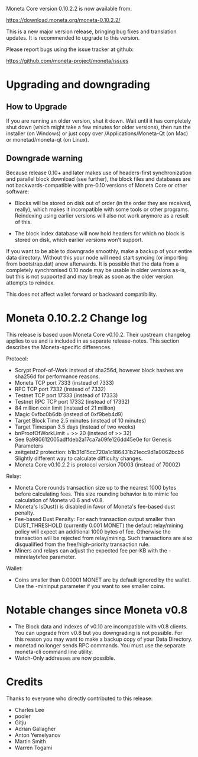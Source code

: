 Moneta Core version 0.10.2.2 is now available from:

  <https://download.moneta.org/moneta-0.10.2.2/>

This is a new major version release, bringing bug fixes and translation 
updates. It is recommended to upgrade to this version.

Please report bugs using the issue tracker at github:

  <https://github.com/moneta-project/moneta/issues>

Upgrading and downgrading
=========================

How to Upgrade
--------------

If you are running an older version, shut it down. Wait until it has completely
shut down (which might take a few minutes for older versions), then run the
installer (on Windows) or just copy over /Applications/Moneta-Qt (on Mac) or
monetad/moneta-qt (on Linux).

Downgrade warning
------------------

Because release 0.10+ and later makes use of headers-first synchronization and
parallel block download (see further), the block files and databases are not
backwards-compatible with pre-0.10 versions of Moneta Core or other software:

* Blocks will be stored on disk out of order (in the order they are
received, really), which makes it incompatible with some tools or
other programs. Reindexing using earlier versions will also not work
anymore as a result of this.

* The block index database will now hold headers for which no block is
stored on disk, which earlier versions won't support.

If you want to be able to downgrade smoothly, make a backup of your entire data
directory. Without this your node will need start syncing (or importing from
bootstrap.dat) anew afterwards. It is possible that the data from a completely
synchronised 0.10 node may be usable in older versions as-is, but this is not
supported and may break as soon as the older version attempts to reindex.

This does not affect wallet forward or backward compatibility.


Moneta 0.10.2.2 Change log
============================
This release is based upon Moneta Core v0.10.2.  Their upstream changelog applies to us and
is included in as separate release-notes.  This section describes the Moneta-specific differences.

Protocol:
- Scrypt Proof-of-Work instead of sha256d, however block hashes are sha256d for performance reasons.
- Moneta TCP port 7333 (instead of 7333)
- RPC TCP port 7332 (instead of 7332)
- Testnet TCP port 17333 (instead of 17333)
- Testnet RPC TCP port 17332 (instead of 17332)
- 84 million coin limit  (instead of 21 million)
- Magic 0xfbc0b6db       (instead of 0xf9beb4d9)
- Target Block Time 2.5 minutes (instead of 10 minutes)
- Target Timespan 3.5 days      (instead of two weeks)
- bnProofOfWorkLimit = >> 20    (instead of >> 32)
- See 9a980612005adffdeb2a17ca7a09fe126dd45e0e for Genesis Parameters
- zeitgeist2 protection: b1b31d15cc720a1c186431b21ecc9d1a9062bcb6 Slightly different way to calculate difficulty changes.
- Moneta Core v0.10.2.2 is protocol version 70003 (instead of 70002)

Relay:
- Moneta Core rounds transaction size up to the nearest 1000 bytes before calculating fees.  This size rounding behavior is to mimic fee calculation of Moneta v0.6 and v0.8.
- Moneta's IsDust() is disabled in favor of Moneta's fee-based dust penalty.
- Fee-based Dust Penalty: For each transaction output smaller than DUST_THRESHOLD (currently 0.001 MONET) the default relay/mining policy will expect an additional 1000 bytes of fee.  Otherwise the transaction will be rejected from relay/mining.  Such transactions are also disqualified from the free/high-priority transaction rule.
- Miners and relays can adjust the expected fee per-KB with the -minrelaytxfee parameter.

Wallet:
- Coins smaller than 0.00001 MONET are by default ignored by the wallet.  Use the -mininput parameter if you want to see smaller coins.

Notable changes since Moneta v0.8
===================================

- The Block data and indexes of v0.10 are incompatible with v0.8 clients.  You can upgrade from v0.8 but you downgrading is not possible.  For this reason you may want to make a backup copy of your Data Directory.
- monetad no longer sends RPC commands.  You must use the separate moneta-cli command line utility.
- Watch-Only addresses are now possible.

Credits
=======

Thanks to everyone who directly contributed to this release:

- Charles Lee
- pooler
- Gitju
- Adrian Gallagher
- Anton Yemelyanov
- Martin Smith
- Warren Togami

